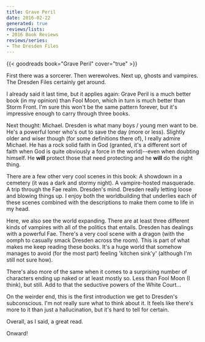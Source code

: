 ```yaml
---
title: Grave Peril
date: 2016-02-22
generated: true
reviews/lists:
- 2016 Book Reviews
reviews/series:
- The Dresden Files
---
```

{{< goodreads book="Grave Peril" cover="true" >}}

First there was a sorcerer. Then werewolves. Next up, ghosts and vampires. The Dresden Files certainly get around.  

I already said it last time, but it applies again: Grave Peril is a much better book (in my opinion) than Fool Moon, which in turn is much better than Storm Front. I'm sure this won't be the same pattern forever, but it's impressive enough to carry through three books.  

<!--more-->

Next thought: Michael. Dresden is what many boys / young men want to be. He's a powerful loner who's out to save the day (more or less). Slightly older and wiser though (for some definitions there of), I really admire Michael. He has a rock solid faith in God (granted, it's a different sort of faith when God is quite obviously a force in the world)--even when doubting himself. He **will** protect those that need protecting and he **will** do the right thing.  

There are a few other very cool scenes in this book: A showdown in a cemetery (it was a dark and stormy night). A vampire-hosted masquerade. A trip through the Fae realm. Dresden's mind. Dresden really letting loose and blowing things up. I enjoy both the worldbuilding that underlies each of these scenes combined with the descriptions to make them come to life in my head.  

Here, we also see the world expanding. There are at least three different kinds of vampires with all of the politics that entails. Dresden has dealings with a powerful Fae. There's a very cool scene with a dragon (with the oomph to casually smack Dresden across the room). This is part of what makes me keep reading these books. It's a huge world that somehow manages to avoid (for the most part) feeling 'kitchen sink'y' (although I'm still not sure how).  

There's also more of the same when it comes to a surprising number of characters ending up naked or at least mostly so. Less than Fool Moon (I think), but still. Add to that the seductive powers of the White Court...  

On the weirder end, this is the first introduction we get to Dresden's subconscious. I'm not really sure what to think about it. It feels like there's more to it than just a hallucination, but it's hard to tell for certain.  

Overall, as I said, a great read.  

Onward!


